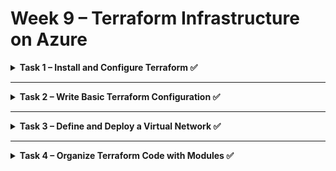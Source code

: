 
# Week 9 – Terraform Infrastructure on Azure

<details>
<summary><strong>Task 1 – Install and Configure Terraform ✅</strong></summary>

**Goal**: Install Terraform and configure Azure CLI for Terraform usage.

---

### Installation Instructions:

```bash

# Install Terraform
sudo apt-get update && sudo apt-get install -y gnupg software-properties-common curl
curl -fsSL https://apt.releases.hashicorp.com/gpg | sudo gpg --dearmor -o /usr/share/keyrings/hashicorp-archive-keyring.gpg
echo "deb [signed-by=/usr/share/keyrings/hashicorp-archive-keyring.gpg] https://apt.releases.hashicorp.com $(lsb_release -cs) main" | sudo tee /etc/apt/sources.list.d/hashicorp.list > /dev/null
sudo apt-get update && sudo apt-get install terraform -y
terraform -version
```

---

### Configure Azure CLI:

```bash
# Install Azure CLI
curl -sL https://packages.microsoft.com/keys/microsoft.asc | gpg --dearmor | sudo tee /etc/apt/trusted.gpg.d/microsoft.gpg > /dev/null
AZ_REPO=$(lsb_release -cs)
echo "deb [arch=$(dpkg --print-architecture)] https://packages.microsoft.com/repos/azure-cli/ $AZ_REPO main" | sudo tee /etc/apt/sources.list.d/azure-cli.list
sudo apt-get update
sudo apt-get install azure-cli -y
az version
az login
```

### Verify Subscription

After login, verify that you are connected to the correct Azure subscription:

```bash
az account show
```

If you need to switch to a different subscription:

```bash
az account set --subscription "<Your Subscription ID>"
```

You can list all available subscriptions with:

```bash
az account list --output table
```

Make sure the active subscription is the one you intend to work with for this project.

</details>

---

<details>
<summary><strong>Task 2 – Write Basic Terraform Configuration ✅</strong></summary>

**Goal**: Create a basic Terraform configuration to provision a Resource Group in Azure.

---

### Steps:

1. Create a `main.tf` file:

```hcl
terraform {
  required_providers {
    azurerm = {
      source  = "hashicorp/azurerm"
      version = "~> 3.0"
    }
  }
}
```
#### Explanation:
This block defines the required Terraform provider.  
- `required_providers`: Specifies the provider needed to interact with Azure.
- `source = "hashicorp/azurerm"`: Uses the official Azure provider from HashiCorp.
- `version = "~> 3.0"`: Ensures that Terraform uses provider version 3.x for stability and compatibility.

---

```hcl
provider "azurerm" {
  features {}
}
```
#### Explanation:
This block configures the Azure provider.
- `features {}`: Required syntax, can remain empty unless specific features are used.
- This configuration uses **dynamic subscription selection**, meaning Terraform will automatically use the subscription from your Azure CLI login.

To check your current Azure subscription:
```bash
az account show
```
To switch to another subscription:
```bash
az account list --output table
az account set --subscription "Your Subscription Name or ID"
```

❗ If you want to lock the provider to a specific subscription, you can write:
```hcl
provider "azurerm" {
  features {}
  subscription_id = "your-subscription-id"
  tenant_id       = "your-tenant-id"
}
```
But this is usually recommended for production environments.

---

```hcl
resource azurerm_resource_group "rg" {
    name     = "rg-week9"
    location = "westeurope"
}
```
#### Explanation:
This block creates a Resource Group in Azure.
- `azurerm_resource_group`: Specifies the type of resource to create.
- `"rg"`: Logical Terraform name (used for referencing the resource later).
- `name = "rg-week9"`: The name of the resource group that will appear in the Azure Portal.
- `location = "westeurope"`: The Azure region where the resource group will be deployed.

**Note:** Make sure the location name is correct. Use:
```bash
az account list-locations --output table
```
Example of valid region: `westeurope`  
**Incorrect example:** `wwesteurope`

---

### Terraform Commands:

2. Initialize Terraform:

```bash
terraform init
```
#### Explanation:
- Initializes the current working directory as a Terraform project.
- Downloads the required provider plugins (in this case, AzureRM).
- Creates the `.terraform` directory which stores configuration files for the project.

You must run this command **before** using `plan` or `apply`.

---

3. Plan the execution:

```bash
terraform plan
```
#### Explanation:
- Displays the execution plan: what Terraform will create, update, or destroy.
- It’s a **safe preview** that shows changes without applying them.
- Recommended to run before every `apply` to verify the desired outcome.

The plan shows the current status vs. the desired configuration.

---

4. Apply the configuration:

```bash
terraform apply
```
#### Explanation:
- Applies the changes required to reach the desired state of the configuration.
- Executes the creation, modification, or deletion of resources.
- Requires manual confirmation by typing `yes`.

After this step, the resources are created and visible in the Azure Portal.

---

Confirm the creation of the resource group in the Azure Portal.

</details>

---

<details>
<summary><strong>Task 3 – Define and Deploy a Virtual Network ✅</strong></summary>

## Goal
Extend the Terraform configuration to provision a complete Azure Virtual Machine (VM) infrastructure. This includes:
- Virtual Network (VNet)
- Subnet
- Network Security Group (NSG) and Security Rules
- Public IP
- Network Interface (NIC)
- Linux Virtual Machine (VM)
- Use of `variables.tf` and `outputs.tf` for flexibility and visibility

---

## Steps

### 1. Define the Virtual Network

```hcl
resource "azurerm_virtual_network" "vnet" {
  name                = "vnet-week9"
  address_space       = var.address_space
  location            = azurerm_resource_group.rg.location
  resource_group_name = azurerm_resource_group.rg.name
  tags = {
    environment = var.tags["environment"]
  }
}
```
#### Explanation:
- Creates a virtual network (VNet) for the VM.
- `address_space` defines the range of IP addresses for the network.
- Tags are used for environment identification.

---

### 2. Define the Subnet

```hcl
resource "azurerm_subnet" "subnet" {
  name                 = "subnet-week9"
  resource_group_name  = azurerm_resource_group.rg.name
  virtual_network_name = azurerm_virtual_network.vnet.name
  address_prefixes     = var.subnet_address_prefix
}
```
#### Explanation:
- Subnet splits the virtual network into smaller address spaces.
- The subnet is linked to the virtual network.

---

### 3. Define the Network Security Group (NSG)

```hcl
resource "azurerm_network_security_group" "nsg" {
  name                = "nsg-week9"
  location            = azurerm_resource_group.rg.location
  resource_group_name = azurerm_resource_group.rg.name
  tags = {
    environment = var.tags["environment"]
  }
}
```
#### Explanation:
- Creates a security layer that controls inbound and outbound traffic.

---

### 4. Define Security Rules

#### Allow SSH:
```hcl
resource "azurerm_network_security_rule" "allow_ssh" {
  name                        = "allow-ssh"
  description                 = "Allow SSH traffic"
  priority                    = 100
  direction                   = "Inbound"
  access                      = "Allow"
  protocol                    = "Tcp"
  source_port_range           = "*"
  destination_port_range      = "22"
  source_address_prefix       = "*"
  destination_address_prefix  = "*"
  network_security_group_name = azurerm_network_security_group.nsg.name
  resource_group_name         = azurerm_resource_group.rg.name
}
```

#### Allow Application Ports:
```hcl
resource "azurerm_network_security_rule" "allow_app_ports" {
  name                        = "allow-app-ports"
  description                 = "Allow application ports"
  priority                    = 101
  direction                   = "Inbound"
  access                      = "Allow"
  protocol                    = "Tcp"
  source_port_range           = "*"
  destination_port_ranges     = var.app_ports
  source_address_prefix       = "*"
  destination_address_prefix  = "*"
  network_security_group_name = azurerm_network_security_group.nsg.name
  resource_group_name         = azurerm_resource_group.rg.name
}
```
#### Explanation:
- Allows SSH access on port 22.
- Opens additional application ports (3000, 8000) using a variable.

---

### 5. Associate NSG with Subnet

```hcl
resource "azurerm_subnet_network_security_group_association" "subnet_nsg_association" {
  subnet_id                 = azurerm_subnet.subnet.id
  network_security_group_id = azurerm_network_security_group.nsg.id
}
```
#### Explanation:
- Links the security group to the subnet to enforce the rules.

---

### 6. Create a Public IP Address

```hcl
resource "azurerm_public_ip" "public_ip" {
  name                = "public-ip-week9"
  location            = azurerm_resource_group.rg.location
  resource_group_name = azurerm_resource_group.rg.name
  allocation_method   = "Static"
  sku                 = "Standard"
  tags = {
    environment = var.tags["environment"]
  }
}
```
#### Explanation:
- Allocates a static public IP for external VM access.

---

### 7. Create a Network Interface

```hcl
resource "azurerm_network_interface" "nic" {
  name                = "nic-week9"
  location            = azurerm_resource_group.rg.location
  resource_group_name = azurerm_resource_group.rg.name

  ip_configuration {
    name                          = "ipconfig-week9"
    subnet_id                     = azurerm_subnet.subnet.id
    private_ip_address_allocation = "Dynamic"
    public_ip_address_id          = azurerm_public_ip.public_ip.id
  }
}
```
#### Explanation:
- Connects the VM to the network using the subnet and public IP.

---

### 8. Create a Linux Virtual Machine

```hcl
resource "azurerm_linux_virtual_machine" "vm" {
  name                = "vm-week9"
  resource_group_name = azurerm_resource_group.rg.name
  location            = azurerm_resource_group.rg.location
  size                = var.vm_size
  admin_username      = var.adminuser
  network_interface_ids = [azurerm_network_interface.nic.id]

  admin_ssh_key {
    username   = var.adminuser
    public_key = file(var.admin_ssh_public_key_path)
  }

  os_disk {
    caching              = "ReadWrite"
    storage_account_type = "Standard_LRS"
  }

  source_image_reference {
    publisher = "Canonical"
    offer     = "UbuntuServer"
    sku       = "18.04-LTS"
    version   = "latest"
  }

  tags = {
    environment = var.tags["environment"]
  }
}
```
#### Explanation:
- Creates the virtual machine using Ubuntu Server.
- Configures SSH access via public key authentication.
- Uses the **OS Disk** block to define:
  - `caching = "ReadWrite"`: Improves performance by caching both read and write operations.
  - `storage_account_type = "Standard_LRS"`: Uses a locally redundant standard storage account for the VM's OS disk.

---

## 📂 Additional Files

### 1. `variables.tf`

```hcl
variable "subscription_id" { ... }
variable "tenant_id" { ... }
variable "resource_group_name" { ... }
variable "adminuser" { ... }
variable "admin_ssh_public_key_path" { ... }
variable "admin_ssh_private_key_path" { ... }
variable "location" { ... }
variable "vm_size" { ... }
variable "vm_name" { ... }
variable "subnet_address_prefix" { ... }
variable "address_space" { ... }
variable "app_ports" { ... }
variable "tags" { ... }
```

#### Explanation:
- Defines all the parameters that allow **dynamic configuration**.
- Includes SSH key paths, resource names, and allowed ports.

---

### 2. `outputs.tf`

```hcl
output "public_ip_address" { ... }
output "virtual_machine_id" { ... }
output "admin_username" { ... }
output "ssh_connection_string" { ... }
output "resource_group_name" { ... }
output "source_image_reference" { ... }
output "address_space" { ... }
output "subnet_address_prefix" { ... }
output "app_ports" { ... }
```

#### Explanation:
- Displays the outputs **after deployment**.
- Provides easy access to the public IP, SSH connection string, VM ID, and other important info.

---

## Terraform Commands

```bash
terraform init
terraform plan
terraform apply
terraform output
```

---

### Verify the Deployment and SSH Connection

After successfully applying the configuration and seeing the outputs, especially the `ssh_connection_string`, verify that you can connect to the VM.

Run the following command in your terminal:

```bash
ssh -i ~/.ssh/terraform adminuser@<Public-IP>
```

Or directly use the connection string provided in the output:

```bash
ssh -i ~/.ssh/terraform adminuser@<Public-IP>
```

> **Note:**  
> Replace `~/.ssh/terraform` with the actual path to your **private SSH key** if you used a different one.

This confirms that:
- The VM was created successfully.
- The network configuration is correct.
- The SSH key was set correctly.
- You have remote access to the VM.

---

## Summary
You now have a full Azure VM infrastructure deployed via Terraform, using a well-structured and flexible setup with variables and outputs.


</details>

---

<details>
<summary><strong>Task 4 – Organize Terraform Code with Modules ✅</strong></summary>

## Goal
Refactor the Terraform project to use **modular structure**: separate the **Resource Group**, **Networking**, and **Virtual Machine** into independent modules.

---

## 📂 Folder Structure

```
project-root/
├── main.tf
├── variables.tf
├── outputs.tf
├── terraform.tfstate
├── modules/
│   ├── resource_group/
│   │   ├── main.tf
│   │   ├── variables.tf
│   │   └── outputs.tf
│   ├── network/
│   │   ├── main.tf
│   │   ├── variables.tf
│   │   └── outputs.tf
│   └── virtual_machine/
│       ├── main.tf
│       ├── variables.tf
│       └── outputs.tf
```

---

## Explanation

### Root Files
- **main.tf**: Calls each module and passes the required variables.
- **variables.tf**: Defines global variables.
- **outputs.tf**: Collects outputs from modules (such as public IP address, VM ID, etc.).

### Modules
Each module is an isolated component that can be reused.

#### 📂 modules/resource_group/
- Creates the Azure Resource Group.
- Receives `resource_group_name`, `location`, and `tags` as input variables.
- Outputs the resource group name and location for other modules to consume.

#### 📂 modules/network/
- Creates the Virtual Network, Subnet, NSG, Security Rules, Public IP, and Network Interface.
- Depends on the Resource Group module.
- Outputs the Public IP address and the NIC ID for the VM.

#### 📂 modules/virtual_machine/
- Creates the Virtual Machine using Ubuntu Server.
- Configures SSH access via public key authentication.
- Depends on the Network module to receive the NIC ID.
- Outputs the VM ID and SSH connection string.

---

## Check the plan:
```bash
terraform plan
```

## Apply the configuration:
```bash
terraform apply
```

---

<details>
<summary><strong>Task 5 – Remote State with Azure Storage ✅</strong></summary>

## Goal
Set up remote state management using Azure Storage, migrate Terraform state to remote backend, and enable logging and debugging.

---

## 📂 Folder Structure

```
project-root/
├── bootstrap/              # Folder for creating remote backend resources
│   ├── main.tf             # Storage Account, Container, and Resource Group creation
│   ├── variables.tf        # Variables specific to remote state resources
│   ├── outputs.tf          # Outputs for storage account and container names
│   └── terraform.tfstate   # Temporary local state before backend migration
├── main.tf                 # Root configuration with backend and module calls
├── variables.tf            # Project-level variables
├── outputs.tf              # Project-level outputs
├── terraform.tfstate       # Managed by Terraform, do not edit
├── terraform.tfstate.backup
├── .terraform.lock.hcl
├── modules/
│   ├── resource_group/
│   ├── network/
│   └── virtual_machine/

```

---

## Steps

### Step 1: Create Remote State Infrastructure

In `bootstrap/main.tf`:
```hcl
resource "azurerm_resource_group" "rg" {
  name     = "rg-tfstate-week9"
  location = var.location
  tags     = var.tags
}

resource "azurerm_storage_account" "sa_week9" {
  name                     = var.storage_account_name
  resource_group_name      = azurerm_resource_group.rg.name
  location                 = azurerm_resource_group.rg.location
  account_tier             = "Standard"
  account_replication_type = "LRS"
  tags                     = var.tags
}

resource "azurerm_storage_container" "terraform" {
  name                  = var.container_name
  storage_account_id    = azurerm_storage_account.sa_week9.id
  container_access_type = "private"
}
```

Deploy using:
```bash
terraform init
terraform apply
```

---

### Step 2: Configure Remote Backend

In the **main project’s main.tf**:
```hcl
terraform {
  backend "azurerm" {
    resource_group_name  = "rg-tfstate-week9"
    storage_account_name = "your_storage_account_name"
    container_name       = "your_container_name"
    key                  = "terraform.tfstate"
  }
}
```

Run:
```bash
terraform init
```

Confirm migration by typing:
```bash
yes
```

---

### Step 3: Test Remote State

Make a small change (like a tag) and run:
```bash
terraform plan
terraform apply
```

Ensure the state is now saved remotely.

---

### Step 4: Enable Debug Logging

Run with debugging:
```bash
TF_LOG=DEBUG terraform apply
```

Save the logs to a file:
```bash
TF_LOG=DEBUG terraform apply 2>&1 | tee tf_debug.log
```

Review the log file for backend interactions.

---

## Summary
- Created Azure Storage for remote backend.
- Migrated Terraform state to remote backend.
- Verified functionality.
- Enabled and saved debug logs.

</details>

---

<details>
<summary><strong>Task 6 – Advanced Practice: Import and Cleanup ✅</strong></summary>

## Goal:
Import an existing Azure VM into Terraform state and manage it with Terraform.

---

## 📁 Folder Structure:
```text
project-root/
└── import_vm/
    ├── main.tf         # Terraform configuration file for imported VM
    └── terraform.tfstate # Terraform state file after import
```

---

## Steps:

### 1. Create a Virtual Machine using Azure CLI
Run the following command to create a VM manually in Azure:

```bash
az vm create \
  --resource-group rg-import-week9 \
  --name vm-import-week9 \
  --image Ubuntu2404 \
  --admin-username avichai \
  --ssh-key-values ~/.ssh/terraform.pub \
  --size Standard_B1s
```

### 2. Prepare Terraform Configuration
Write the following in `import_vm/main.tf`:

```hcl
terraform {
  required_providers {
    azurerm = {
      source  = "hashicorp/azurerm"
      version = "~> 4.34"
    }
  }
}

provider "azurerm" {
  features {}

  subscription_id = {subscription_id}
  tenant_id       = {tenant_id}
}

resource "azurerm_linux_virtual_machine" "vm" {
  name                  = "vm-import-week9"
  resource_group_name   = azurerm_resource_group.rg.name
  location              = azurerm_resource_group.rg.location
  size                  = "Standard_B1s"
  admin_username        = "avichai"
  network_interface_ids = [{nic_id}]

  admin_ssh_key {
    username   = "avichai"
    public_key = file("~/.ssh/terraform.pub")
  }

  os_disk {
    caching              = "ReadWrite"
    storage_account_type = "Premium_LRS"
  }

  source_image_reference {
    publisher = "Canonical"
    offer     = "ubuntu-24_04-lts"
    sku       = "server"
    version   = "latest"
  }

  secure_boot_enabled = true
  vtpm_enabled        = true
}
```

*(Ensure the VM configuration matches the existing VM or update it after import.)*

---

### 3. Initialize Terraform
Run:
```bash
terraform init
```

---

### 4. Import the VM
Run:
```bash
terraform import azurerm_linux_virtual_machine.vm /subscriptions/{subscription_id}/resourceGroups/rg-import-week9/providers/Microsoft.Compute/virtualMachines/vm-import-week9
```

You should see `Import successful!`

---

### 5. Validate with `terraform plan`
Run:
```bash
terraform plan
```

If there are no changes – the import was correct.  
If there are differences – update `main.tf` to match the current VM.

---

### 6. Destroy the VM
Run:
```bash
terraform destroy
```

Make sure the VM and resource group are deleted from the Azure Portal.

---

</details>

